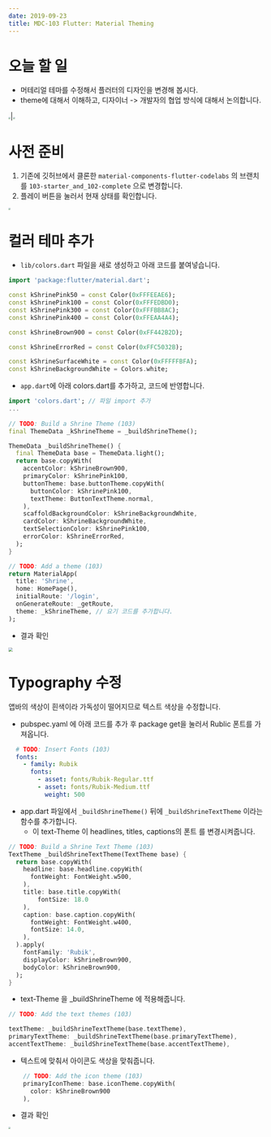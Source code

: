 ```yaml
---
date: 2019-09-23
title: MDC-103 Flutter: Material Theming 
---
```




# 오늘 할 일

- 머테리얼 테마를 수정해서 플러터의 디자인을 변경해 봅시다. 
- theme에 대해서 이해하고, 디자이너 -> 개발자의 협업 방식에 대해서 논의합니다. 

<img src="https://codelabs.developers.google.com/codelabs/mdc-103-flutter/img/9346cdffc30760da.png" style="zoom: 25%;" />|<img src="https://codelabs.developers.google.com/codelabs/mdc-103-flutter/img/52920c70743adf6e.png" style="zoom: 25%;" />





# 사전 준비

1. 기존에 깃허브에서 클론한  `material-components-flutter-codelabs` 의 브랜치를 `103-starter_and_102-complete` 으로 변경합니다.
1. 플레이 버튼을 눌러서 현재 상태를 확인합니다.



<img src="https://codelabs.developers.google.com/codelabs/mdc-103-flutter/img/532fe80b3fa3db74.png" style="zoom:25%;" />



# 컬러 테마 추가 

- `lib/colors.dart` 파일을 새로 생성하고 아래 코드를 붙여넣습니다.

```dart
import 'package:flutter/material.dart';

const kShrinePink50 = const Color(0xFFFEEAE6);
const kShrinePink100 = const Color(0xFFFEDBD0);
const kShrinePink300 = const Color(0xFFFBB8AC);
const kShrinePink400 = const Color(0xFFEAA4A4);

const kShrineBrown900 = const Color(0xFF442B2D);

const kShrineErrorRed = const Color(0xFFC5032B);

const kShrineSurfaceWhite = const Color(0xFFFFFBFA);
const kShrineBackgroundWhite = Colors.white;
```



- `app.dart`에 아래 colors.dart를 추가하고, 코드에 반영합니다.

```dart
import 'colors.dart'; // 파일 import 추가 
...
  
// TODO: Build a Shrine Theme (103)
final ThemeData _kShrineTheme = _buildShrineTheme();

ThemeData _buildShrineTheme() {
  final ThemeData base = ThemeData.light();
  return base.copyWith(
    accentColor: kShrineBrown900,
    primaryColor: kShrinePink100,
    buttonTheme: base.buttonTheme.copyWith(
      buttonColor: kShrinePink100,
      textTheme: ButtonTextTheme.normal,
    ),
    scaffoldBackgroundColor: kShrineBackgroundWhite,
    cardColor: kShrineBackgroundWhite,
    textSelectionColor: kShrinePink100,
    errorColor: kShrineErrorRed,
  );
}

// TODO: Add a theme (103)
return MaterialApp(
  title: 'Shrine',
  home: HomePage(),
  initialRoute: '/login',
  onGenerateRoute: _getRoute,
  theme: _kShrineTheme, // 요기 코드를 추가합니다. 
);
```



- 결과 확인

<img src="https://codelabs.developers.google.com/codelabs/mdc-103-flutter/img/31adaca378656d60.png" style="zoom:50%;" />



# Typography 수정 

앱바의 색상이 흰색이라 가독성이 떨어지므로 텍스트 색상을 수정합니다.

- pubspec.yaml 에 아래 코드를 추가 후 package get을 눌러서 Rublic 폰트를 가져옵니다.

```yaml
  # TODO: Insert Fonts (103)
  fonts:
    - family: Rubik
      fonts:
        - asset: fonts/Rubik-Regular.ttf
        - asset: fonts/Rubik-Medium.ttf
          weight: 500
```



- app.dart 파일에서 `_buildShrineTheme()` 뒤에 `_buildShrineTextTheme` 이라는 함수를 추가합니다. 
  - 이 text-Theme 이 headlines, titles, captions의 폰트 를 변경시켜줍니다. 

```dart
// TODO: Build a Shrine Text Theme (103)
TextTheme _buildShrineTextTheme(TextTheme base) {
  return base.copyWith(
    headline: base.headline.copyWith(
      fontWeight: FontWeight.w500,
    ),
    title: base.title.copyWith(
        fontSize: 18.0
    ),
    caption: base.caption.copyWith(
      fontWeight: FontWeight.w400,
      fontSize: 14.0,
    ),
  ).apply(
    fontFamily: 'Rubik',
    displayColor: kShrineBrown900,
    bodyColor: kShrineBrown900,
  );
}
```



- text-Theme 을 _buildShrineTheme 에 적용해줍니다. 

 ```dart
// TODO: Add the text themes (103)

textTheme: _buildShrineTextTheme(base.textTheme),
primaryTextTheme: _buildShrineTextTheme(base.primaryTextTheme),
accentTextTheme: _buildShrineTextTheme(base.accentTextTheme),
 ```

- 텍스트에 맞춰서 아이콘도 색상을 맞춰줍니다.

```dart
    // TODO: Add the icon theme (103)
    primaryIconTheme: base.iconTheme.copyWith(
      color: kShrineBrown900
    ),
```



- 결과 확인

<img src="https://codelabs.developers.google.com/codelabs/mdc-103-flutter/img/9489cc4b3274b10a.png" style="zoom:25%;" />



## 